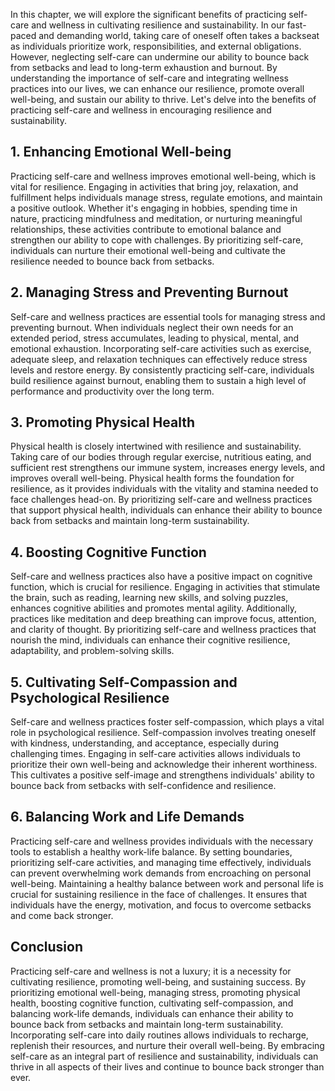 
In this chapter, we will explore the significant benefits of practicing self-care and wellness in cultivating resilience and sustainability. In our fast-paced and demanding world, taking care of oneself often takes a backseat as individuals prioritize work, responsibilities, and external obligations. However, neglecting self-care can undermine our ability to bounce back from setbacks and lead to long-term exhaustion and burnout. By understanding the importance of self-care and integrating wellness practices into our lives, we can enhance our resilience, promote overall well-being, and sustain our ability to thrive. Let's delve into the benefits of practicing self-care and wellness in encouraging resilience and sustainability.

## 1\. Enhancing Emotional Well-being

Practicing self-care and wellness improves emotional well-being, which is vital for resilience. Engaging in activities that bring joy, relaxation, and fulfillment helps individuals manage stress, regulate emotions, and maintain a positive outlook. Whether it's engaging in hobbies, spending time in nature, practicing mindfulness and meditation, or nurturing meaningful relationships, these activities contribute to emotional balance and strengthen our ability to cope with challenges. By prioritizing self-care, individuals can nurture their emotional well-being and cultivate the resilience needed to bounce back from setbacks.

## 2\. Managing Stress and Preventing Burnout

Self-care and wellness practices are essential tools for managing stress and preventing burnout. When individuals neglect their own needs for an extended period, stress accumulates, leading to physical, mental, and emotional exhaustion. Incorporating self-care activities such as exercise, adequate sleep, and relaxation techniques can effectively reduce stress levels and restore energy. By consistently practicing self-care, individuals build resilience against burnout, enabling them to sustain a high level of performance and productivity over the long term.

## 3\. Promoting Physical Health

Physical health is closely intertwined with resilience and sustainability. Taking care of our bodies through regular exercise, nutritious eating, and sufficient rest strengthens our immune system, increases energy levels, and improves overall well-being. Physical health forms the foundation for resilience, as it provides individuals with the vitality and stamina needed to face challenges head-on. By prioritizing self-care and wellness practices that support physical health, individuals can enhance their ability to bounce back from setbacks and maintain long-term sustainability.

## 4\. Boosting Cognitive Function

Self-care and wellness practices also have a positive impact on cognitive function, which is crucial for resilience. Engaging in activities that stimulate the brain, such as reading, learning new skills, and solving puzzles, enhances cognitive abilities and promotes mental agility. Additionally, practices like meditation and deep breathing can improve focus, attention, and clarity of thought. By prioritizing self-care and wellness practices that nourish the mind, individuals can enhance their cognitive resilience, adaptability, and problem-solving skills.

## 5\. Cultivating Self-Compassion and Psychological Resilience

Self-care and wellness practices foster self-compassion, which plays a vital role in psychological resilience. Self-compassion involves treating oneself with kindness, understanding, and acceptance, especially during challenging times. Engaging in self-care activities allows individuals to prioritize their own well-being and acknowledge their inherent worthiness. This cultivates a positive self-image and strengthens individuals' ability to bounce back from setbacks with self-confidence and resilience.

## 6\. Balancing Work and Life Demands

Practicing self-care and wellness provides individuals with the necessary tools to establish a healthy work-life balance. By setting boundaries, prioritizing self-care activities, and managing time effectively, individuals can prevent overwhelming work demands from encroaching on personal well-being. Maintaining a healthy balance between work and personal life is crucial for sustaining resilience in the face of challenges. It ensures that individuals have the energy, motivation, and focus to overcome setbacks and come back stronger.

## Conclusion

Practicing self-care and wellness is not a luxury; it is a necessity for cultivating resilience, promoting well-being, and sustaining success. By prioritizing emotional well-being, managing stress, promoting physical health, boosting cognitive function, cultivating self-compassion, and balancing work-life demands, individuals can enhance their ability to bounce back from setbacks and maintain long-term sustainability. Incorporating self-care into daily routines allows individuals to recharge, replenish their resources, and nurture their overall well-being. By embracing self-care as an integral part of resilience and sustainability, individuals can thrive in all aspects of their lives and continue to bounce back stronger than ever.
